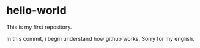 # hello-world
This  is my first repository.

In this commit, i begin understand how github works.
Sorry for my english.
